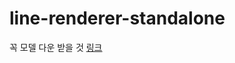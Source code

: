 # line-renderer-standalone

꼭 모델 다운 받을 것
[링크](https://www.notion.so/acon3d/230209-afab1f4746704437b37bb02ade43211d?pvs=4#57f3f359f9b14657bee81f26c4b802db)